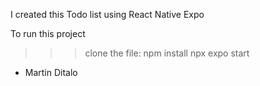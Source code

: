 I created this Todo list using React Native Expo

To run this project 

>>>clone the file: 
>>>npm install
>>>npx expo start

- Martin Ditalo
